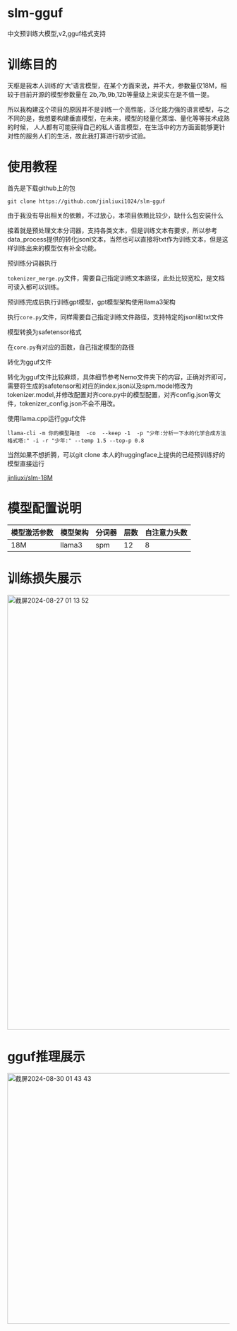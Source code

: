 # slm-gguf
中文预训练大模型,v2,gguf格式支持

# 训练目的
天枢是我本人训练的'大'语言模型，在某个方面来说，并不大，参数量仅18M，相较于目前开源的模型参数量在 2b,7b,9b,12b等量级上来说实在是不值一提。

所以我构建这个项目的原因并不是训练一个高性能，泛化能力强的语言模型，与之不同的是，我想要构建垂直模型，在未来，模型的轻量化蒸馏、量化等等技术成熟的时候，
人人都有可能获得自己的私人语言模型，在生活中的方方面面能够更针对性的服务人们的生活，故此我打算进行初步试验。

# 使用教程
首先是下载github上的包

`git clone https://github.com/jinliuxi1024/slm-gguf`

由于我没有导出相关的依赖，不过放心，本项目依赖比较少，缺什么包安装什么

接着就是预处理文本分词器，支持各类文本，但是训练文本有要求，所以参考data_process提供的转化jsonl文本，当然也可以直接将txt作为训练文本，但是这样训练出来的模型仅有补全功能。

预训练分词器执行

`tokenizer_merge.py`文件，需要自己指定训练文本路径，此处比较宽松，是文档可读入都可以训练。

预训练完成后执行训练gpt模型，gpt模型架构使用llama3架构


执行`core.py`文件，同样需要自己指定训练文件路径，支持特定的jsonl和txt文件

模型转换为safetensor格式

在`core.py`有对应的函数，自己指定模型的路径

转化为gguf文件

转化为gguf文件比较麻烦，具体细节参考Nemo文件夹下的内容，正确对齐即可，需要将生成的safetensor和对应的index.json以及spm.model修改为tokenizer.model,并修改配置对齐core.py中的模型配置，对齐config.json等文件，tokenizer_config.json不会不用改。

使用llama.cpp运行gguf文件

`llama-cli -m 你的模型路径  -co  --keep -1  -p "少年:分析一下水的化学合成方法格式塔:" -i -r "少年:" --temp 1.5 --top-p 0.8`

当然如果不想折腾，可以git clone 本人的huggingface上提供的已经预训练好的模型直接运行

[jinliuxi/slm-18M](https://huggingface.co/jinliuxi/slm-18M)

# 模型配置说明

| 模型激活参数 | 模型架构 | 分词器 | 层数 | 自注意力头数 |
|---|---|---|---|---|
| 18M | llama3 | spm | 12 | 8 |

# 训练损失展示

<img width="985" alt="截屏2024-08-27 01 13 52" src="https://github.com/user-attachments/assets/67ef1058-936d-46b5-b642-674586e521c5">

# gguf推理展示

<img width="568" alt="截屏2024-08-30 01 43 43" src="https://github.com/user-attachments/assets/f5e78c6e-baf0-4384-bfc9-1b425be640c5">





